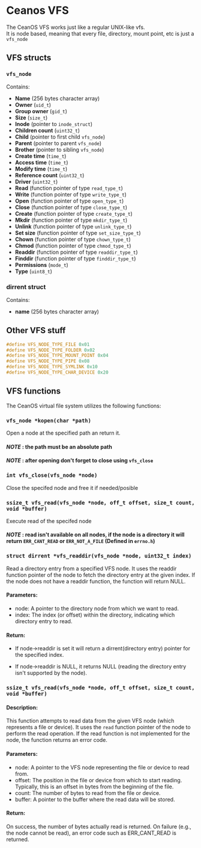 # Ceanos VFS

The CeanOS VFS works just like a regular UNIX-like vfs.  
It is node based, meaning that every file, directory, mount point, etc is just a `vfs_node`

## VFS structs

### `vfs_node`

Contains:

- **Name** (256 bytes character array)
- **Owner** (`uid_t`)
- **Group owner** (`gid_t`)
- **Size** (`size_t`)
- **Inode** (pointer to `inode_struct`)
- **Children count** (`uint32_t`)
- **Child** (pointer to first child `vfs_node`)
- **Parent** (pointer to parent `vfs_node`)
- **Brother** (pointer to sibling `vfs_node`)
- **Create time** (`time_t`)
- **Access time** (`time_t`)
- **Modify time** (`time_t`)
- **Reference count** (`uint32_t`)
- **Driver** (`uint32_t`)
- **Read** (function pointer of type `read_type_t`)
- **Write** (function pointer of type `write_type_t`)
- **Open** (function pointer of type `open_type_t`)
- **Close** (function pointer of type `close_type_t`)
- **Create** (function pointer of type `create_type_t`)
- **Mkdir** (function pointer of type `mkdir_type_t`)
- **Unlink** (function pointer of type `unlink_type_t`)
- **Set size** (function pointer of type `set_size_type_t`)
- **Chown** (function pointer of type `chown_type_t`)
- **Chmod** (function pointer of type `chmod_type_t`)
- **Readdir** (function pointer of type `readdir_type_t`)
- **Finddir** (function pointer of type `finddir_type_t`)
- **Permissions** (`mode_t`)
- **Type** (`uint8_t`)

### dirrent struct

Contains:

- **name** (256 bytes character array)

## Other VFS stuff

```c
#define VFS_NODE_TYPE_FILE 0x01 
#define VFS_NODE_TYPE_FOLDER 0x02
#define VFS_NODE_TYPE_MOUNT_POINT 0x04
#define VFS_NODE_TYPE_PIPE 0x08
#define VFS_NODE_TYPE_SYMLINK 0x10
#define VFS_NODE_TYPE_CHAR_DEVICE 0x20
```

## VFS functions
The CeanOS virtual file system utilizes the following functions:

### `vfs_node *kopen(char *path)`
Open a node at the specified path an return it. 

#### *NOTE* : the path must be an absolute path

#### *NOTE* : after opening don't forget to close using `vfs_close`

### `int vfs_close(vfs_node *node)`
Close the specifed node and free it if needed/posible

### `ssize_t vfs_read(vfs_node *node, off_t offset, size_t count, void *buffer)`

Execute read of the specifed node  

#### *NOTE* : read isn't available on all nodes, if the node is a directory it will return `ERR_CANT_READ` or `ERR_NOT_A_FILE` (Defined in `errno.h`)

### `struct dirrent *vfs_readdir(vfs_node *node, uint32_t index)`

Read a directory entry from a specified VFS node. It uses the readdir function pointer of the node to fetch the directory entry at the given index. If the node does not have a readdir function, the function will return NULL.

#### Parameters:

- node: A pointer to the directory node from which we want to read.
- index: The index (or offset) within the directory, indicating which directory entry to read.

#### Return:

- If node->readdir is set it will return a dirrent(directory entry) pointer for the specified index.

- If node->readdir is NULL, it returns NULL (reading the directory entry isn't supported by the node).

### `ssize_t vfs_read(vfs_node *node, off_t offset, size_t count, void *buffer)`

#### Description:
This function attempts to read data from the given VFS node (which represents a file or device). It uses the `read` function pointer of the node to perform the read operation. If the read function is not implemented for the node, the function returns an error code.

#### Parameters:

- node: A pointer to the VFS node representing the file or device to read from.
- offset: The position in the file or device from which to start reading. Typically, this is an offset in bytes from the beginning of the file.
- count: The number of bytes to read from the file or device.
- buffer: A pointer to the buffer where the read data will be stored.

#### Return:

On success, the number of bytes actually read is returned.
On failure (e.g., the node cannot be read), an error code such as ERR_CANT_READ is returned.
